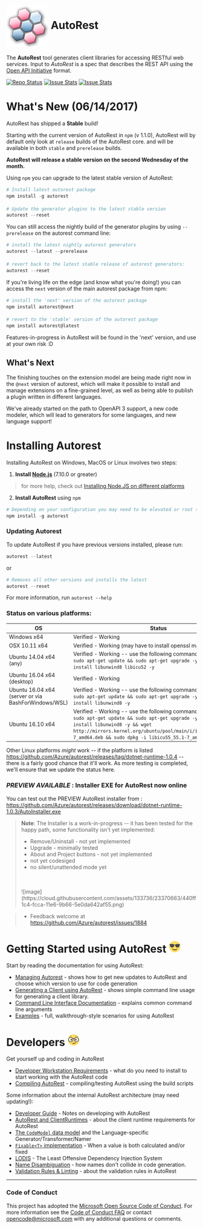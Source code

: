 # <img align="center" src="./docs/images/logo.png">  AutoRest

The **AutoRest** tool generates client libraries for accessing RESTful web services. Input to *AutoRest* is a spec that describes the REST API using the [Open API Initiative](https://github.com/OAI/OpenAPI-Specification) format.

[![Repo Status](http://img.shields.io/travis/Azure/autorest/dev.svg?style=flat-square&label=build)](https://travis-ci.org/Azure/autorest) [![Issue Stats](http://issuestats.com/github/Azure/autorest/badge/pr?style=flat-square)](http://issuestats.com/github/Azure/autorest) [![Issue Stats](http://issuestats.com/github/Azure/autorest/badge/issue?style=flat-square)](http://issuestats.com/github/Azure/autorest)

# What's New (06/14/2017)

AutoRest has shipped a **Stable** build!

Starting with the current version of AutoRest in `npm` (v 1.1.0), AutoRest will by default only look at `release` builds of the AutoRest core. and will be available in both `stable` and `prerelease` builds.

**AutoRest will release a stable version on the second Wednesday of the month.**

Using `npm` you can upgrade to the latest stable version of AutoRest:

``` powershell
# Install latest autorest package
npm install -g autorest

# Update the generator plugins to the latest stable version
autorest --reset
```

You can still access the nightly build of the generator plugins by using `--prerelease` on the autorest command line:

``` powershell
# install the latest nightly autorest generators 
autorest --latest --prerelease 

# revert back to the latest stable release of autorest generators:
autorest --reset 
```

If you're living life on the edge (and know what you're doing!) you can access the `next` version of the main autorest package from npm:

``` powershell
# install the 'next' version of the autorest package 
npm install autorest@next 

# revert to the 'stable' version of the autorest package 
npm install autorest@latest 
```
Features-in-progress in AutoRest will be found in the 'next' version, and use at your own risk :D

## What's Next 

The finishing touches on the extension model are being made right now in the `@next` version of autorest, which will
make it possible to install and manage extensions on a fine-grained level, as well as being able to publish a plugin written in different languages. 

We've already started on the path to OpenAPI 3 support, a new code modeler, which will lead to generators for some languages, and new language support!


# Installing Autorest 

Installing AutoRest on Windows, MacOS or Linux involves two steps:

1. __Install [Node.js](https://nodejs.org/en/)__ (7.10.0 or greater)
> for more help, check out [Installing Node.JS on different platforms](./docs/developer/workstation.md#nodejs)

2. __Install AutoRest__ using `npm`

  ``` powershell
  # Depending on your configuration you may need to be elevated or root to run this. (on OSX/Linux use 'sudo' )
  npm install -g autorest
  ```

### Updating Autorest
  To update AutoRest if you have previous versions installed, please run:
    
  ``` powershell
  autorest --latest
  ``` 
or 
  ```powershell
  # Removes all other versions and installs the latest
  autorest --reset
  ```
  For more information, run  `autorest --help`


### Status on various platforms:
 
|OS | Status | 
|---|--------|
|Windows x64| Verified - Working|
|OSX 10.11 x64| Verified - Working (may have to install openssl manually?)|
|Ubuntu 14.04 x64 (any) | Verified - Working -- use the following commands first: <br>`sudo apt-get update && sudo apt-get upgrade -y && sudo apt-get install libunwind8 libicu52 -y` |
|Ubuntu 16.04 x64 (desktop)| Verified - Working|
|Ubuntu 16.04 x64 (server or via BashForWindows/WSL) | Verified - Working -- use the following commands first: <br>`sudo apt-get update && sudo apt-get upgrade -y && sudo apt-get install libunwind8 -y` |
|Ubuntu 16.10 x64| Verified - Working -- use the following commands first: <br>`sudo apt-get update && sudo apt-get upgrade -y && sudo apt-get install libunwind8 -y && wget  http://mirrors.kernel.org/ubuntu/pool/main/i/icu/libicu55_55.1-7_amd64.deb && sudo dpkg -i libicu55_55.1-7_amd64.deb`   |

Other Linux platforms *might* work -- if the platform is listed https://github.com/Azure/autorest/releases/tag/dotnet-runtime-1.0.4 -- there is a fairly good chance that it'll work. As more testing is completed, we'll ensure that we update the status here.

### _PREVIEW AVAILABLE_ : Installer EXE for AutoRest now online 
You can test out the PREVIEW AutoRest installer from : https://github.com/Azure/autorest/releases/download/dotnet-runtime-1.0.3/AutoInstaller.exe

> **Note**: 
> The Installer is a work-in-progress -- it has been tested for the happy path, some functionality isn't yet implemented:
> - Remove/Uninstall - not yet implemented
> - Upgrade - minimally tested
> - About and Project buttons - not yet implemented
> - not yet codesiged
> - no silent/unattended mode yet
> <br>
> <br> ![image](https://cloud.githubusercontent.com/assets/133736/23370663/440ff1c4-fcca-11e6-9b66-5e0da642af55.png) <br>

> - Feedback welcome at https://github.com/Azure/autorest/issues/1884


# Getting Started using AutoRest ![image](./docs/images/normal.png)

Start by reading the documentation for using AutoRest:
- [Managing Autorest](./docs/managing-autorest.md) - shows how to get new updates to AutoRest and choose which version to use for code generation
- [Generating a Client using AutoRest](./docs/generating-a-client.md) - shows simple command line usage for generating a client library.
- [Command Line Interface Documentation](./docs/user/cli.md) - explains common command line arguments
- [Examples](./Samples) - full, walkthrough-style scenarios for using AutoRest

# Developers ![image](./docs/images/glasses.png)

Get yourself up and coding in AutoRest

- [Developer Workstation Requirements](./docs/developer/workstation.md) - what do you need to install to start working with the AutoRest code
- [Compiling AutoRest](./docs/developer/compiling-autorest.md) - compiling/testing AutoRest using the build scripts 

Some information about the internal AutoRest architecture (may need updating!):
- [Developer Guide](./docs/developer/guide/) - Notes on developing with AutoRest
- [AutoRest and ClientRuntimes](./docs/developer/architecture/Autorest-and-Clientruntimes.md) - about the client runtime requirements for AutoRest
- [The `CodeModel` data model](./docs/developer/architecture/CodeModel-and-the-Language-specific-Generator-Transformer-Namer.md) and the Language-specific Generator/Transformer/Namer
- [`Fixable<T>` implementation](./docs/developer/architecture/Fixable-T----When-a-value-is-both-calculated-and-or-fixed.md) - When a value is both calculated and/or fixed
- [LODIS](./docs/developer/architecture/Least-Offensive-Dependency-Injection-System.md) - The Least Offensive Dependency Injection System
- [Name Disambiguation](./docs/developer/architecture/Name-Disambiguation.md) - how names don't collide in code generation.
- [Validation Rules & Linting](./docs/developer/validation-rules/readme.md) - about the validation rules in AutoRest

---

### Code of Conduct 
This project has adopted the [Microsoft Open Source Code of Conduct](https://opensource.microsoft.com/codeofconduct/). For more information see the [Code of Conduct FAQ](https://opensource.microsoft.com/codeofconduct/faq/) or contact [opencode@microsoft.com](mailto:opencode@microsoft.com) with any additional questions or comments.

